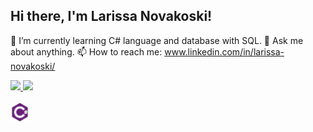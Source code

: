 ## Hi there, I'm Larissa Novakoski!

🌱 I’m currently learning C# language and database with SQL.
💬 Ask me about anything.
📫 How to reach me: www.linkedin.com/in/larissa-novakoski/

  <div>
    <a href="https://github.com/LarissaNovakoski">
    <img height="180em" src="https://github-readme-stats.vercel.app/api?username=LarissaNovakoski&show_icons=true&theme=dracula&include_all_commits=true&count_private=true"/>
    <img height="180em" src="https://github-readme-stats.vercel.app/api/top-langs/?username=LarissaNovakoski&layout=compact&langs_count=16&theme=dracula"/>
  </div>
<div style="display: inline_block"><br>
  <img align="center" alt="Bru-CSharp" height="30" width"40" src="https://raw.githubusercontent.com/devicons/devicon/master/icons/csharp/csharp-plain.svg">
